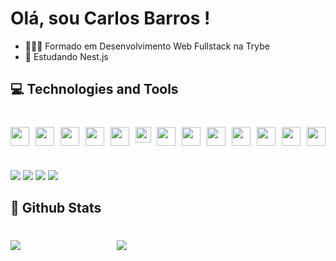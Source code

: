# Olá, sou **Carlos Barros** !

- 👨🏾‍🎓 Formado em Desenvolvimento Web Fullstack na Trybe
- 🌱 Estudando Nest.js

## 💻 Technologies and Tools

#

<div style="display:flex; justify-content:space-between">
<img width="30em" src="https://cdn.jsdelivr.net/gh/devicons/devicon/icons/html5/html5-original-wordmark.svg" />
<img width="30em"src="https://cdn.jsdelivr.net/gh/devicons/devicon/icons/css3/css3-original-wordmark.svg" />
<img width="30em" src="https://cdn.jsdelivr.net/gh/devicons/devicon/icons/javascript/
javascript-original.svg" />
<img width="30em" src="https://cdn.jsdelivr.net/gh/devicons/devicon/icons/typescript/typescript-plain.svg" />
<img width="30em" src="https://cdn.jsdelivr.net/gh/devicons/devicon/icons/bootstrap/bootstrap-original-wordmark.svg" />
<img width="25em" src="https://cdn.jsdelivr.net/gh/devicons/devicon/icons/react/react-original-wordmark.svg" />
<img width="30em" src="https://cdn.jsdelivr.net/gh/devicons/devicon/icons/redux/redux-original.svg" />
<img width="30em" src="https://cdn.jsdelivr.net/gh/devicons/devicon/icons/jest/jest-plain.svg" />
<img width="30em" src="https://cdn.jsdelivr.net/gh/devicons/devicon/icons/nodejs/nodejs-original.svg" />
<img width="30em" src="https://cdn.jsdelivr.net/gh/devicons/devicon/icons/express/express-original-wordmark.svg" />
<img width="30em" src="https://cdn.jsdelivr.net/gh/devicons/devicon/icons/vscode/vscode-original.svg" />
<img width="30em" src="https://cdn.jsdelivr.net/gh/devicons/devicon/icons/github/github-original.svg" />
<img width="30em" src="https://cdn.jsdelivr.net/gh/devicons/devicon/icons/docker/docker-original-wordmark.svg" />
</div>

#

<a href="https://www.linkedin.com/in/ocarlosbarros" target="_blank"><img src="https://img.shields.io/badge/-LinkedIn-%230077B5?style=for-the-badge&logo=linkedin&logoColor=white" target="_blank"></a>
<a href="https://www.youtube.com/channel/UC1xY9hXr4h_77rfKKk-i3Vg" target="_blank"><img src="https://img.shields.io/badge/YouTube-FF0000?style=for-the-badge&logo=youtube&logoColor=white" target="_blank"></a>
<a href="https://www.instagram.com/o_carlosbarros/" target="_blank"><img src="https://img.shields.io/badge/-Instagram-%23E4405F?style=for-the-badge&logo=instagram&logoColor=white" target="_blank"></a>
<a href = "mailto:carlos_dbs@hotmail.com"><img src="https://img.shields.io/badge/Outlook-0078D4?style=for-the-badge&logo=microsoft-outlook&logoColor=white" target="_blank"></a>

## 🌟 Github Stats

#

<div style="display: flex">
    <a style="width:150px" href="https://github.com/anuraghazra/github-readme-stats">
    <img src="https://github-readme-stats.vercel.app/api?username=ocarlosbarros&show_icons=true&theme=highcontrast" />
    </a>
    <a style="width:150px"
    href="https://github.com/anuraghazra/github-readme-stats">
    <img style="margin-left:20px" src="https://github-readme-stats.vercel.app/api/top-langs/?username=ocarlosbarros&layout=compact&theme=highcontrast" />
    </a>
</div>
